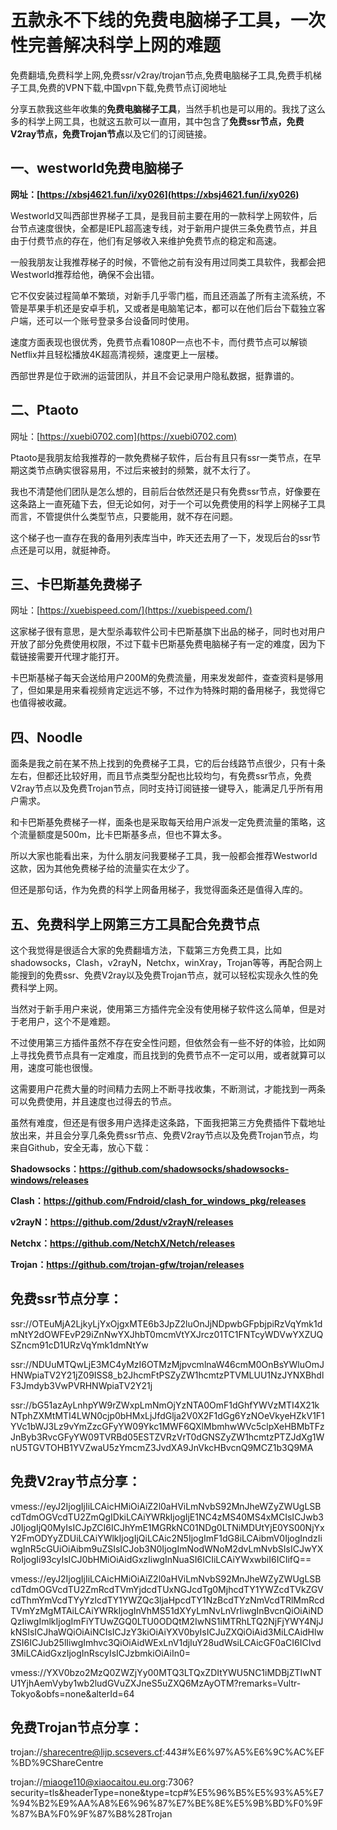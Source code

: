 # 五款永不下线的免费电脑梯子工具，一次性完善解决科学上网的难题
免费翻墙,免费科学上网,免费ssr/v2ray/trojan节点,免费电脑梯子工具,免费手机梯子工具,免费的VPN下载,中国vpn下载,免费节点订阅地址

分享五款我这些年收集的**免费电脑梯子工具**，当然手机也是可以用的。我找了这么多的科学上网工具，也就这五款可以一直用，其中包含了**免费ssr节点，免费V2ray节点，免费Trojan节点**以及它们的订阅链接。

## 一、westworld免费电脑梯子

**网址：[https://xbsj4621.fun/i/xy026](https://xbsj4621.fun/i/xy026)**

Westworld又叫西部世界梯子工具，是我目前主要在用的一款科学上网软件，后台节点速度很快，全都是IEPL超高速专线，对于新用户提供三条免费节点，并且由于付费节点的存在，他们有足够收入来维护免费节点的稳定和高速。

一般我朋友让我推荐梯子的时候，不管他之前有没有用过同类工具软件，我都会把Westworld推荐给他，确保不会出错。

它不仅安装过程简单不繁琐，对新手几乎零门槛，而且还涵盖了所有主流系统，不管是苹果手机还是安卓手机，又或者是电脑笔记本，都可以在他们后台下载独立客户端，还可以一个账号登录多台设备同时使用。

速度方面表现也很优秀，免费节点看1080P一点也不卡，而付费节点可以解锁Netflix并且轻松播放4K超高清视频，速度更上一层楼。

西部世界是位于欧洲的运营团队，并且不会记录用户隐私数据，挺靠谱的。

## 二、Ptaoto
网址：[https://xuebi0702.com](https://xuebi0702.com)

Ptaoto是我朋友给我推荐的一款免费梯子软件，后台有且只有ssr一类节点，在早期这类节点确实很容易用，不过后来被封的频繁，就不太行了。

我也不清楚他们团队是怎么想的，目前后台依然还是只有免费ssr节点，好像要在这条路上一直死磕下去，但无论如何，对于一个可以免费使用的科学上网梯子工具而言，不管提供什么类型节点，只要能用，就不存在问题。

这个梯子也一直存在我的备用列表库当中，昨天还去用了一下，发现后台的ssr节点还是可以用，就挺神奇。

## 三、卡巴斯基免费梯子
网址：[https://xuebispeed.com/](https://xuebispeed.com/)

这家梯子很有意思，是大型杀毒软件公司卡巴斯基旗下出品的梯子，同时也对用户开放了部分免费使用权限，不过下载卡巴斯基免费电脑梯子有一定的难度，因为下载链接需要开代理才能打开。

卡巴斯基梯子每天会送给用户200M的免费流量，用来发发邮件，查查资料是够用了，但如果是用来看视频肯定远远不够，不过作为特殊时期的备用梯子，我觉得它也值得被收藏。

## 四、Noodle

面条是我之前在某不热上找到的免费梯子工具，它的后台线路节点很少，只有十条左右，但都还比较好用，而且节点类型分配也比较均匀，有免费ssr节点，免费V2ray节点以及免费Trojan节点，同时支持订阅链接一键导入，能满足几乎所有用户需求。

和卡巴斯基免费梯子一样，面条也是采取每天给用户派发一定免费流量的策略，这个流量额度是500m，比卡巴斯基多点，但也不算太多。

所以大家也能看出来，为什么朋友问我要梯子工具，我一般都会推荐Westworld这款，因为其他免费梯子给的流量实在太少了。

但还是那句话，作为免费的科学上网备用梯子，我觉得面条还是值得入库的。

## 五、免费科学上网第三方工具配合免费节点

这个我觉得是很适合大家的免费翻墙方法，下载第三方免费工具，比如shadowsocks，Clash，v2rayN，Netchx，winXray，Trojan等等，再配合网上能搜到的免费ssr、免费V2ray以及免费Trojan节点，就可以轻松实现永久性的免费科学上网。

当然对于新手用户来说，使用第三方插件完全没有使用梯子软件这么简单，但是对于老用户，这个不是难题。

不过使用第三方插件虽然不存在安全性问题，但依然会有一些不好的体验，比如网上寻找免费节点具有一定难度，而且找到的免费节点不一定可以用，或者就算可以用，速度可能也很慢。

这需要用户花费大量的时间精力去网上不断寻找收集，不断测试，才能找到一两条可以免费使用，并且速度也过得去的节点。

虽然有难度，但还是有很多用户选择走这条路，下面我把第三方免费插件下载地址放出来，并且会分享几条免费ssr节点、免费V2ray节点以及免费Trojan节点，均来自Github，安全无毒，放心下载：

**Shadowsocks：https://github.com/shadowsocks/shadowsocks-windows/releases**

**Clash：https://github.com/Fndroid/clash_for_windows_pkg/releases**

**v2rayN：https://github.com/2dust/v2rayN/releases**

**Netchx：https://github.com/NetchX/Netch/releases**

**Trojan：https://github.com/trojan-gfw/trojan/releases**

## 免费ssr节点分享：

ssr://OTEuMjA2LjkyLjYxOjgxMTE6b3JpZ2luOnJjNDpwbGFpbjpiRzVqYmk1dmNtY2dOWFEvP29iZnNwYXJhbT0mcmVtYXJrcz01TC1FNTcyWDVwYXZUQSZncm91cD1URzVqYmk1dmNtYw

ssr://NDUuMTQwLjE3MC4yMzI6OTMzMjpvcmlnaW46cmM0OnBsYWluOmJHNWpiaTV2Y21jZ09ISS8_b2JhcmFtPSZyZW1hcmtzPTVMLUU1NzJYNXBhdlF3Jmdyb3VwPVRHNWpiaTV2Y21j

ssr://bG51azAyLnhpYW9rZWxpLmNmOjYzNTA0OmF1dGhfYWVzMTI4X21kNTphZXMtMTI4LWN0cjp0bHMxLjJfdGlja2V0X2F1dGg6YzNOeVkyeHZkV1F1YVc1bWJ3Lz9vYmZzcGFyYW09Ykc1MWF6QXlMbmhwWVc5clpXeHBMbTFzJnByb3RvcGFyYW09TVRBd05ESTZVRzVrT0dGNSZyZW1hcmtzPTZJdXg1WnU5TGVTOHB1YVZwaU5zYmcmZ3JvdXA9JnVkcHBvcnQ9MCZ1b3Q9MA

## 免费V2ray节点分享：

vmess://eyJ2IjogIjIiLCAicHMiOiAiZ2l0aHViLmNvbS92MnJheWZyZWUgLSBcdTdmOGVcdTU2ZmQgIDkiLCAiYWRkIjogIjE1NC4zMS40MS4xMCIsICJwb3J0IjogIjQ0MyIsICJpZCI6ICJhYmE1MGRkNC01NDg0LTNiMDUtYjE0YS00NjYxY2FmODYyZDUiLCAiYWlkIjogIjQiLCAic2N5IjogImF1dG8iLCAibmV0IjogIndzIiwgInR5cGUiOiAibm9uZSIsICJob3N0IjogImNodWNoM2dvLmNvbSIsICJwYXRoIjogIi93cyIsICJ0bHMiOiAidGxzIiwgInNuaSI6ICIiLCAiYWxwbiI6ICIifQ==

vmess://eyJ2IjogIjIiLCAicHMiOiAiZ2l0aHViLmNvbS92MnJheWZyZWUgLSBcdTdmOGVcdTU2ZmRcdTVmYjdcdTUxNGJcdTg0MjhcdTY1YWZcdTVkZGVcdThmYmVcdTYyYzlcdTY1YWZQc3ljaHpcdTY1NzBcdTYzNmVcdTRlMmRcdTVmYzMgMTAiLCAiYWRkIjogInVhMS51dXYyLmNvLnVrIiwgInBvcnQiOiAiNDQzIiwgImlkIjogImFiYTUwZGQ0LTU0ODQtM2IwNS1iMTRhLTQ2NjFjYWY4NjJkNSIsICJhaWQiOiAiNCIsICJzY3kiOiAiYXV0byIsICJuZXQiOiAid3MiLCAidHlwZSI6ICJub25lIiwgImhvc3QiOiAidWExLnV1djIuY28udWsiLCAicGF0aCI6ICIvd3MiLCAidGxzIjogInRscyIsICJzbmkiOiAiIn0=

vmess://YXV0bzo2MzQ0ZWZjYy00MTQ3LTQxZDItYWU5NC1iMDBjZTIwNTU1YjhAemVyby1wb2ludGVuZXJneS5uZXQ6MzAyOTM?remarks=Vultr-Tokyo&obfs=none&alterId=64

## 免费Trojan节点分享：

trojan://sharecentre@lijp.scsevers.cf:443#%E6%97%A5%E6%9C%AC%EF%BD%9CShareCentre 

trojan://miaoge110@xiaocaitou.eu.org:7306?security=tls&headerType=none&type=tcp#%E5%96%B5%E5%93%A5%E7%94%B2%E9%AA%A8%E6%96%87%E7%BE%8E%E5%9B%BD%F0%9F%87%BA%F0%9F%87%B8%28Trojan
